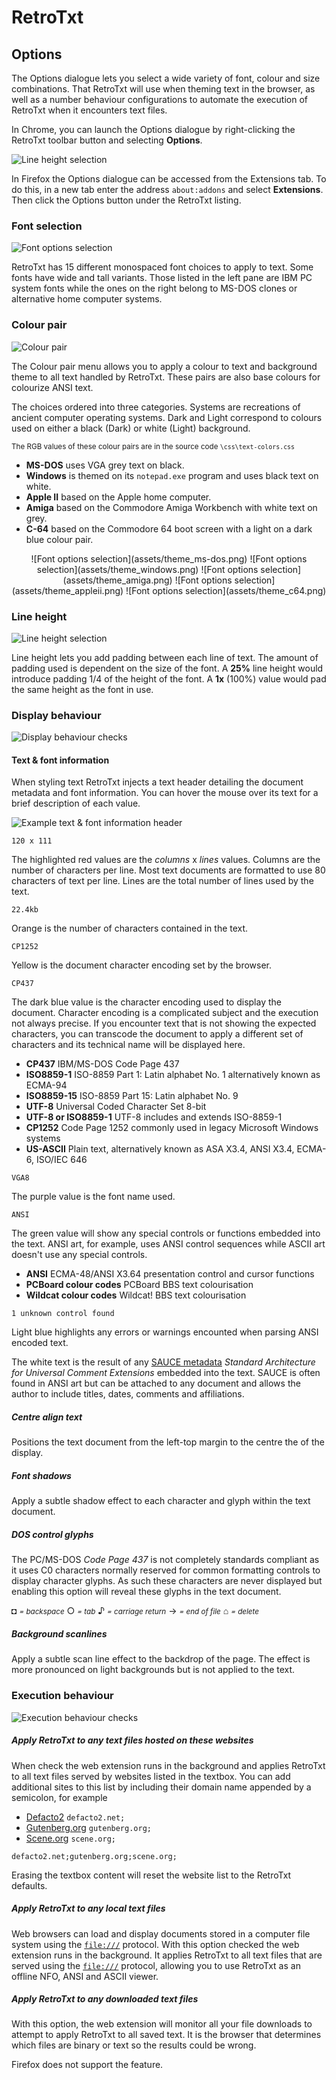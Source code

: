 # RetroTxt

## Options

The Options dialogue lets you select a wide variety of font, colour and size combinations. That RetroTxt will use when theming text in the browser, as well as a number behaviour configurations to automate the execution of RetroTxt when it encounters text files.

In Chrome, you can launch the Options dialogue by right-clicking the RetroTxt toolbar button and selecting __Options__.

![Line height selection](assets/retrotxt_toolbar_button_chrome.png)

In Firefox the Options dialogue can be accessed from the Extensions tab. To do this, in a new tab enter the address `about:addons` and select **Extensions**. Then click the Options button under the RetroTxt listing.

### Font selection

![Font options selection](assets/options_fonts.png)

RetroTxt has 15 different monospaced font choices to apply to text. Some fonts have wide and tall variants. Those listed in the left pane are IBM PC system fonts while the ones on the right belong to MS-DOS clones or alternative home computer systems.

### Colour pair

![Colour pair](assets/options_colour_pair.png)

The Colour pair menu allows you to apply a colour to text and background theme to all text handled by RetroTxt. These pairs are also base colours for colourize ANSI text.

The choices ordered into three categories. Systems are recreations of ancient computer operating systems. Dark and Light correspond to colours used on either a black (Dark) or white (Light) background.

<small>The RGB values of these colour pairs are in the source code `\css\text-colors.css`</small>

- **MS-DOS** uses VGA grey text on black.
- **Windows** is themed on its `notepad.exe` program and uses black text on white.
- **Apple II** based on the Apple home computer.
- **Amiga** based on the Commodore Amiga Workbench with white text on grey.
- **C-64** based on the Commodore 64 boot screen with a light on a dark blue colour pair.

<div style="text-align:center">![Font options selection](assets/theme_ms-dos.png) ![Font options selection](assets/theme_windows.png) ![Font options selection](assets/theme_amiga.png) ![Font options selection](assets/theme_appleii.png) ![Font options selection](assets/theme_c64.png)</div>

### Line height

![Line height selection](assets/options_line_height.png)

Line height lets you add padding between each line of text. The amount of padding used is dependent on the size of the font. A **25%** line height would introduce padding 1/4 of the height of the font. A **1x** (100%) value would pad the same height as the font in use.

### Display behaviour

![Display behaviour checks](assets/options_display_behavior.png)

#### Text & font information

When styling text RetroTxt injects a text header detailing the document metadata and font information. You can hover the mouse over its text for a brief description of each value.

![Example text & font information header](assets/options_header_example.png)

`120 x 111`

The highlighted red values are the _columns_ x _lines_ values. Columns are the number of characters per line. Most text documents are formatted to use 80 characters of text per line. Lines are the total number of lines used by the text.

`22.4kb`

Orange is the number of characters contained in the text.

`CP1252`

Yellow is the document character encoding set by the browser.

`CP437`

The dark blue value is the character encoding used to display the document. Character encoding is a complicated subject and the execution not always precise. If you encounter text that is not showing the expected characters, you can transcode the document to apply a different set of characters and its technical name will be displayed here.

- **CP437** IBM/MS-DOS Code Page 437
- **ISO8859-1** ISO-8859 Part 1: Latin alphabet No. 1 alternatively known as ECMA-94
- **ISO8859-15** ISO-8859 Part 15: Latin alphabet No. 9
- **UTF-8** Universal Coded Character Set 8-bit
- **UTF-8 or ISO8859-1** UTF-8 includes and extends ISO-8859-1
- **CP1252** Code Page 1252 commonly used in legacy Microsoft Windows systems
- **US-ASCII** Plain text, alternatively known as ASA X3.4, ANSI X3.4, ECMA-6, ISO/IEC 646

`VGA8`

The purple value is the font name used.

`ANSI`

The green value will show any special controls or functions embedded into the text. ANSI art, for example, uses ANSI control sequences while ASCII art doesn't use any special controls.

- **ANSI** ECMA-48/ANSI X3.64 presentation control and cursor functions
- **PCBoard colour codes** PCBoard BBS text colourisation
- **Wildcat colour codes** Wildcat! BBS text colourisation

`1 unknown control found`

Light blue highlights any errors or warnings encounted when parsing ANSI encoded text.

The white text is the result of any [SAUCE metadata](http://www.acid.org/info/sauce/sauce.htm) _Standard Architecture for Universal Comment Extensions_ embedded into the text. SAUCE is often found in ANSI art but can be attached to any document and allows the author to include titles, dates, comments and affiliations.

##### Centre align text

Positions the text document from the left-top margin to the centre the of the display.

##### Font shadows

Apply a subtle shadow effect to each character and glyph within the text document.

##### DOS control glyphs

The PC/MS-DOS _Code Page 437_ is not completely standards compliant as it uses C0 characters normally reserved for common formatting controls to display character glyphs. As such these characters are never displayed but enabling this option will reveal these glyphs in the text document.

◘ <small>_= backspace_</small>
○ <small>_= tab_</small>
♪ <small>_= carriage return_</small>
→ <small>_= end of file_</small>
⌂ <small>_= delete_</small>

##### Background scanlines

Apply a subtle scan line effect to the backdrop of the page. The effect is more pronounced on light backgrounds but is not applied to the text.

### Execution behaviour

![Execution behaviour checks](assets/options_execution_behavior.png)

##### Apply RetroTxt to any text files hosted on these websites

When check the web extension runs in the background and applies RetroTxt to all text files served by websites listed in the textbox. You can add additional sites to this list by including their domain name appended by a semicolon, for example

- [Defacto2](https://defacto2.net) `defacto2.net;`
- [Gutenberg.org](https://www.gutenberg.org) `gutenberg.org;`
- [Scene.org](https://www.scene.org) `scene.org;`

`defacto2.net;gutenberg.org;scene.org;`

Erasing the textbox content will reset the website list to the RetroTxt defaults.

##### Apply RetroTxt to any local text files

Web browsers can load and display documents stored in a computer file system using the [`file:///`](file:///) protocol. With this option checked the web extension runs in the background. It applies RetroTxt to all text files that are served using the [`file:///`](file:///) protocol, allowing you to use RetroTxt as an offline NFO, ANSI and ASCII viewer.

##### Apply RetroTxt to any downloaded text files

With this option, the web extension will monitor all your file downloads to attempt to apply RetroTxt to all saved text. It is the browser that determines which files are binary or text so the results could be wrong.

Firefox does not support the feature.
